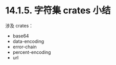 # 14.1.5. 字符集 crates 小结

涉及 crates：
- base64
- data-encoding
- error-chain
- percent-encoding
- url
